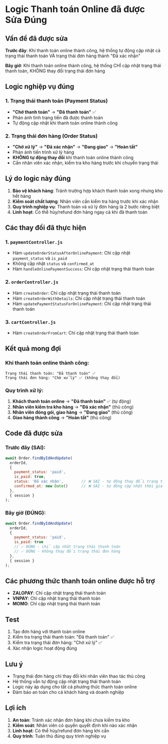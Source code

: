 # Logic Thanh toán Online đã được Sửa Đúng

## Vấn đề đã được sửa

**Trước đây**: Khi thanh toán online thành công, hệ thống tự động cập nhật cả trạng thái thanh toán VÀ trạng thái đơn hàng thành "Đã xác nhận"

**Bây giờ**: Khi thanh toán online thành công, hệ thống CHỈ cập nhật trạng thái thanh toán, KHÔNG thay đổi trạng thái đơn hàng

## Logic nghiệp vụ đúng

### 1. **Trạng thái thanh toán (Payment Status)**
- **"Chờ thanh toán"** → **"Đã thanh toán"** ✅
- Phản ánh tình trạng tiền đã được thanh toán
- Tự động cập nhật khi thanh toán online thành công

### 2. **Trạng thái đơn hàng (Order Status)**  
- **"Chờ xử lý"** → **"Đã xác nhận"** → **"Đang giao"** → **"Hoàn tất"**
- Phản ánh tiến trình xử lý hàng
- **KHÔNG tự động thay đổi** khi thanh toán online thành công
- Cần nhân viên xác nhận, kiểm tra kho hàng trước khi chuyển trạng thái

## Lý do logic này đúng

1. **Bảo vệ khách hàng**: Tránh trường hợp khách thanh toán xong nhưng kho hết hàng
2. **Kiểm soát chất lượng**: Nhân viên cần kiểm tra hàng trước khi xác nhận
3. **Quy trình nghiệp vụ**: Thanh toán và xử lý đơn hàng là 2 bước riêng biệt
4. **Linh hoạt**: Có thể hủy/refund đơn hàng ngay cả khi đã thanh toán

## Các thay đổi đã thực hiện

### 1. **`paymentController.js`**
- Hàm `updateOrderStatusAfterOnlinePayment`: Chỉ cập nhật `payment_status` và `is_paid`
- Không cập nhật `status` và `confirmed_at`
- Hàm `handleOnlinePaymentSuccess`: Chỉ cập nhật trạng thái thanh toán

### 2. **`orderController.js`**  
- Hàm `createOrder`: Chỉ cập nhật trạng thái thanh toán
- Hàm `createOrderWithDetails`: Chỉ cập nhật trạng thái thanh toán
- Hàm `updatePaymentStatusForOnlinePayment`: Chỉ cập nhật trạng thái thanh toán

### 3. **`cartController.js`**
- Hàm `createOrderFromCart`: Chỉ cập nhật trạng thái thanh toán

## Kết quả mong đợi

### Khi thanh toán online thành công:
```
Trạng thái thanh toán: "Đã thanh toán" ✅
Trạng thái đơn hàng: "Chờ xử lý" ✅ (không thay đổi)
```

### Quy trình xử lý:
1. **Khách thanh toán online** → **"Đã thanh toán"** ✅ (tự động)
2. **Nhân viên kiểm tra kho hàng** → **"Đã xác nhận"** (thủ công)
3. **Nhân viên đóng gói, giao hàng** → **"Đang giao"** (thủ công)
4. **Giao hàng thành công** → **"Hoàn tất"** (thủ công)

## Code đã được sửa

### **Trước đây (SAI):**
```javascript
await Order.findByIdAndUpdate(
  orderId,
  { 
    payment_status: 'paid',
    is_paid: true,
    status: 'Đã xác nhận',        // ❌ SAI - tự động thay đổi trạng thái
    confirmed_at: new Date()      // ❌ SAI - tự động cập nhật thời gian
  },
  { session }
);
```

### **Bây giờ (ĐÚNG):**
```javascript
await Order.findByIdAndUpdate(
  orderId,
  { 
    payment_status: 'paid',
    is_paid: true
    // ✅ ĐÚNG - chỉ cập nhật trạng thái thanh toán
    // ✅ ĐÚNG - không thay đổi trạng thái đơn hàng
  },
  { session }
);
```

## Các phương thức thanh toán online được hỗ trợ

- **ZALOPAY**: Chỉ cập nhật trạng thái thanh toán
- **VNPAY**: Chỉ cập nhật trạng thái thanh toán  
- **MOMO**: Chỉ cập nhật trạng thái thanh toán

## Test

1. Tạo đơn hàng với thanh toán online
2. Kiểm tra trạng thái thanh toán: "Đã thanh toán" ✅
3. Kiểm tra trạng thái đơn hàng: "Chờ xử lý" ✅
4. Xác nhận logic hoạt động đúng

## Lưu ý

- Trạng thái đơn hàng chỉ thay đổi khi nhân viên thao tác thủ công
- Hệ thống vẫn tự động cập nhật trạng thái thanh toán
- Logic này áp dụng cho tất cả phương thức thanh toán online
- Đảm bảo an toàn cho cả khách hàng và doanh nghiệp

## Lợi ích

1. **An toàn**: Tránh xác nhận đơn hàng khi chưa kiểm tra kho
2. **Kiểm soát**: Nhân viên có quyền quyết định khi nào xác nhận
3. **Linh hoạt**: Có thể hủy/refund đơn hàng khi cần
4. **Quy trình**: Tuân thủ đúng quy trình nghiệp vụ

